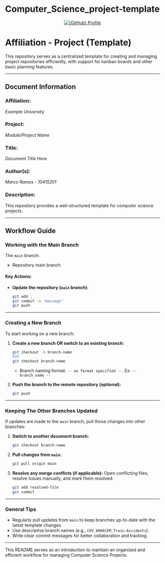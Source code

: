 # Computer_Science_project-template
<div align="center">
  <!-- GitHub Profile Shield with Logo -->
  <a href="https://github.com/marcoramos17">
    <img src="https://img.shields.io/badge/GitHub-Profile-181717?logo=github" alt="{GitHub} Profile"></a>
</div>



# Affiliation - Project (Template)

This repository serves as a centralized template for creating and managing project repositories efficiently, with support for kanban boards and other basic planning features.

---

## Document Information

### Affiliation:
*Example University*

### Project:
*Module/Project Name*

### Title:
*Document Title Here*

### Author(s):
*Marco Ramos - 10415201*

### Description:
This repository provides a well-structured template for computer science projects.

---

## Workflow Guide

### **Working with the Main Branch**
The `main` branch:
- Repository main branch

#### Key Actions:
- **Update the repository (`main` branch):**
  ```bash
  git add .
  git commit -m "message"
  git push
  ```

---

### **Creating a New Branch**
To start working on a new branch:

1. **Create a new branch OR switch to an existing branch:**
   ```bash
   git checkout -b branch-name
   #OR
   git checkout branch-name
   ```
   - Branch naming format: `-- no format specified --`. Ex: `-- branch_name --`

2. **Push the branch to the remote repository (optional):**
   ```bash
   git push
   ```

---

### **Keeping The Other Branches Updated**
If updates are made to the `main` branch, pull those changes into other branches:

1. **Switch to another document branch:**
   ```bash
   git checkout branch-name
   ```

2. **Pull changes from `main`:**
   ```bash
   git pull origin main
   ```

3. **Resolve any merge conflicts (if applicable):**
   Open conflicting files, resolve issues manually, and mark them resolved:
   ```bash
   git add resolved-file
   git commit
   ```

---

### **General Tips**
- Regularly pull updates from `main` to keep branches up-to-date with the latest template changes.
- Use descriptive branch names (e.g., `COV_6006CEM_Train-Accidents`).
- Write clear commit messages for better collaboration and tracking.

---

This README serves as an introduction to maintain an organized and efficient workflow for managing Computer Science Projects.
